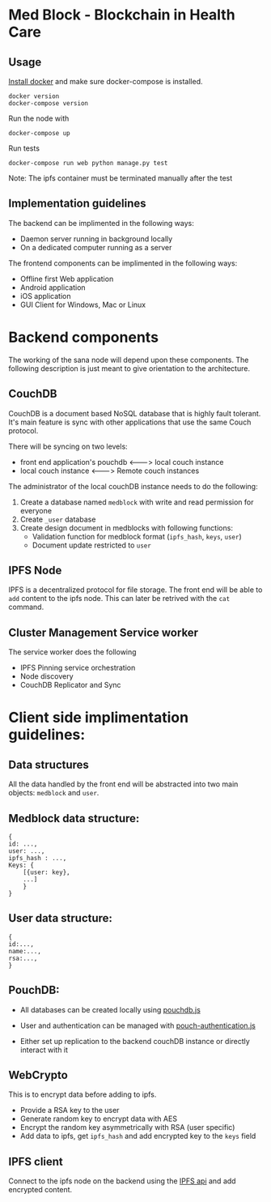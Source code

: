 # Med Block - Blockchain in Health Care

## Usage
[Install docker](https://docs.docker.com/install/) and make sure docker-compose is installed.

```
docker version
docker-compose version
```
Run the node with
```
docker-compose up
```
Run tests
```
docker-compose run web python manage.py test
```
Note: The ipfs container must be terminated manually after the test

## Implementation guidelines 
The backend can be implimented in the following ways:
- Daemon server running in background locally
- On a dedicated computer running as a server

The frontend components can be implimented in the following ways:
- Offline first Web application
- Android application
- iOS application
- GUI Client for Windows, Mac or Linux

# Backend components
The working of the sana node will depend upon these components. The following description is just meant to give orientation to the architecture. 

## CouchDB
CouchDB is a document based NoSQL database that is highly fault tolerant. It's main feature is sync with other applications that use the same Couch protocol. 

There will be syncing on two levels:
- front end application's pouchdb <---> local couch instance
- local couch instance <---> Remote couch instances

The administrator of the local couchDB instance needs to do the following:
1. Create a database named `medblock` with write and read permission for everyone
2. Create `_user` database
3. Create design document in medblocks with following functions:
    - Validation function for medblock format (`ipfs_hash`, `keys`, `user`)
    - Document update restricted to `user`

## IPFS Node
IPFS is a decentralized protocol for file storage. The front end will be able to `add` content to the ipfs node. This can later be retrived with the `cat` command.


## Cluster Management Service worker
The service worker does the following
- IPFS Pinning service orchestration
- Node discovery
- CouchDB Replicator and Sync
 
# Client side implimentation guidelines:
## Data structures
All the data handled by the front end will be abstracted into two main objects: `medblock` and `user`.
## Medblock data structure:
```
{
id: ...,
user: ...,
ipfs_hash : ...,
Keys: {
    [{user: key}, 
    ...]
    } 
}
```
## User data structure:
```
{
id:...,
name:...,
rsa:...,
}
```
## PouchDB:
- All databases can be created locally using [pouchdb.js](https://pouchdb.com/learn.html)

- User and authentication can be managed with [pouch-authentication.js](https://github.com/pouchdb-community/pouchdb-authentication)

- Either set up replication to the backend couchDB instance or directly interact with it 
## WebCrypto
This is to encrypt data before adding to ipfs.
- Provide a RSA key to the user
- Generate random key to encrypt data with AES
- Encrypt the random key asymmetrically with RSA (user specific)
- Add data to ipfs, get `ipfs_hash` and add encrypted key to the `keys` field

## IPFS client
Connect to the ipfs node on the backend using the [IPFS api](https://github.com/ipfs/js-ipfs-api) and add encrypted content.

